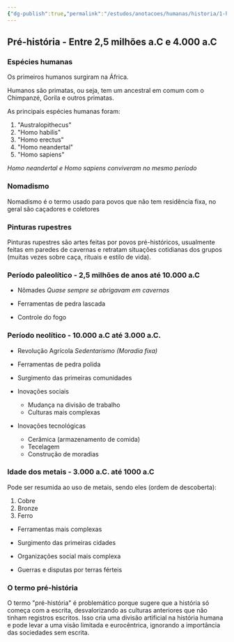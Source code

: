 ```yaml
---
{"dg-publish":true,"permalink":"/estudos/anotacoes/humanas/historia/1-historia-geral/1-1-historia-antiga/1-1-1-pre-historia/","updated":"2025-03-08T18:09:44.573-03:00"}
---
```


## Pré-história - Entre 2,5 milhões a.C e 4.000 a.C

### Espécies humanas

Os primeiros humanos surgiram na África. 

Humanos são primatas, ou seja, tem um ancestral em comum com o Chimpanzé, Gorila e outros primatas.

As principais espécies humanas foram:

1. "Australopithecus"
2. "Homo habilis"
3. "Homo erectus"
4. "Homo neandertal"
5. "Homo sapiens"

*Homo neandertal e Homo sapiens conviveram no mesmo período*

### Nomadismo

Nomadismo é o termo usado para povos que não tem residência fixa, no geral são caçadores e coletores

### Pinturas rupestres

Pinturas rupestres são artes feitas por povos pré-históricos, usualmente feitas em paredes de cavernas e retratam situações cotidianas dos grupos (muitas vezes sobre caça, rituais e estilo de vida).

### Período paleolítico - 2,5 milhões de anos até 10.000 a.C

- Nômades 
	*Quase sempre se abrigavam em cavernas*

- Ferramentas de pedra lascada

- Controle do fogo

### Período neolítico - 10.000 a.C até 3.000 a.C.

- Revolução Agrícola
	*Sedentarismo (Moradia fixa)*

- Ferramentas de pedra polida

- Surgimento das primeiras comunidades 

- Inovações sociais
	- Mudança na divisão de trabalho
	- Culturas mais complexas

- Inovações tecnológicas
	- Cerâmica (armazenamento de comida)
	- Tecelagem
	- Construção de moradias

### Idade dos metais - 3.000 a.C. até 1000 a.C

Pode ser resumida ao uso de metais, sendo eles (ordem de descoberta):

1. Cobre
2. Bronze
3. Ferro

- Ferramentas mais complexas

- Surgimento das primeiras cidades

- Organizações social mais complexa

- Guerras e disputas por terras férteis

### O termo pré-história

O termo "pré-história" é problemático porque sugere que a história só começa com a escrita, desvalorizando as culturas anteriores que não tinham registros escritos. Isso cria uma divisão artificial na história humana e pode levar a uma visão limitada e eurocêntrica, ignorando a importância das sociedades sem escrita.
